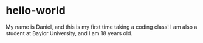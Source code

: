 # hello-world

My name is Daniel, and this is my first time taking a coding class!
I am also a student at Baylor University, and I am 18 years old.

